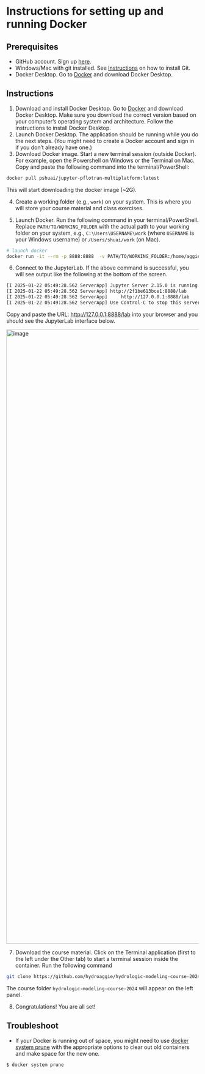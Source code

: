# Instructions for setting up and running Docker

## Prerequisites
- GitHub account. Sign up [here](https://docs.github.com/en/get-started/start-your-journey/creating-an-account-on-github).
- Windows/Mac with git installed. See [Instructions](https://git-scm.com/book/en/v2/Getting-Started-Installing-Git) on how to install Git.
- Docker Desktop. Go to [Docker](https://www.docker.com/products/docker-desktop/) and download Docker Desktop.

## Instructions

1. Download and install Docker Desktop. Go to [Docker](https://www.docker.com/products/docker-desktop/) and download Docker Desktop. Make sure you download the correct version based on your computer’s operating system and architecture. Follow the instructions to install Docker Desktop.
2. Launch Docker Desktop. The application should be running while you do the next steps. (You might need to create a Docker account and sign in if you don’t already have one.)
3. Download Docker image. Start a new terminal session (outside Docker). For example, open the Powershell on Windows or the Terminal on Mac. Copy and paste the following command into the terminal/PowerShell:

```bash
docker pull pshuai/jupyter-pflotran-multiplatform:latest
```

This will start downloading the docker image (~2G).

4. Create a working folder (e.g., `work`) on your system. This is where you will store your course material and class exercises.

5. Launch Docker. Run the following command in your terminal/PowerShell. Replace `PATH/TO/WORKING_FOLDER` with the actual path to your working folder on your system, e.g., `C:\Users\USERNAME\work` (where `USERNAME` is your Windows username) or `/Users/shuai/work` (on Mac).

```bash
# launch docker
docker run -it --rm -p 8888:8888  -v PATH/TO/WORKING_FOLDER:/home/aggie/work pshuai/jupyter-pflotran-multiplatform:latest jupyter lab --ip=0.0.0.0 --allow-root --NotebookApp.token=''
```

6. Connect to the JupyterLab. If the above command is successful, you will see output like the following at the bottom of the screen.

```bash
[I 2025-01-22 05:49:28.562 ServerApp] Jupyter Server 2.15.0 is running at:
[I 2025-01-22 05:49:28.562 ServerApp] http://2f1be613bce1:8888/lab
[I 2025-01-22 05:49:28.562 ServerApp]     http://127.0.0.1:8888/lab
[I 2025-01-22 05:49:28.562 ServerApp] Use Control-C to stop this server and shut down all kernels (twice to skip confirmation).
```

Copy and paste the URL: http://127.0.0.1:8888/lab into your browser and you should see the JupyterLab interface below.

<img width="1608" alt="image" src="https://github.com/user-attachments/assets/e386e5e0-59eb-48d4-b094-156f3b872db3" />

7. Download the course material. Click on the Terminal application (first to the left under the Other tab) to start a terminal session inside the container. Run the following command

```bash
git clone https://github.com/hydroaggie/hydrologic-modeling-course-2024.git 
```
The course folder `hydrologic-modeling-course-2024` will appear on the left panel.

8. Congratulations! You are all set!

## Troubleshoot

- If your Docker is running out of space, you might need to use [docker system prune](https://docs.docker.com/reference/cli/docker/system/prune/) with the appropriate options to clear out old containers and make space for the new one.

```bash
$ docker system prune
```

